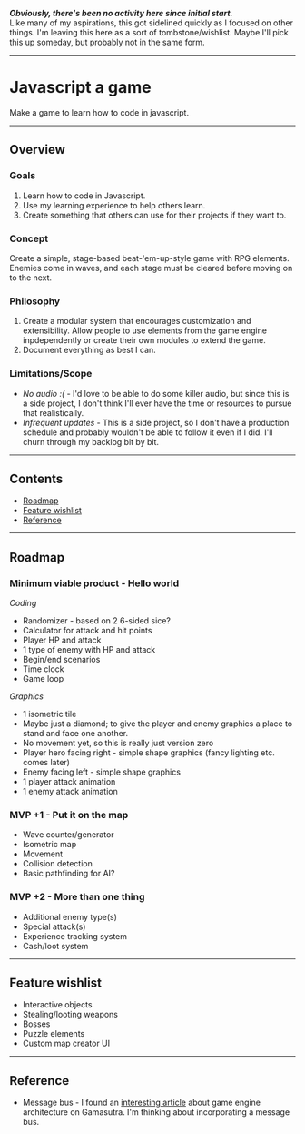 

**_Obviously, there's been no activity here since initial start._**    
Like many of my aspirations, this got sidelined quickly as I focused on other things. I'm leaving this here as a sort of tombstone/wishlist. Maybe I'll pick this up someday, but probably not in the same form.

---

# Javascript a game
Make a game to learn how to code in javascript.

---

## Overview

### Goals
1. Learn how to code in Javascript.
2. Use my learning experience to help others learn.
3. Create something that others can use for their projects if they want to.

### Concept
Create a simple, stage-based beat-'em-up-style game with RPG elements. Enemies come in waves, and each stage must be cleared before moving on to the next.

### Philosophy
1. Create a modular system that encourages customization and extensibility. Allow people to use elements from the game engine inpdependently or create their own modules to extend the game.
2. Document everything as best I can.

### Limitations/Scope
- *No audio :(* - I'd love to be able to do some killer audio, but since this is a side project, I don't think I'll ever have the time or resources to pursue that realistically.
- *Infrequent updates* - This is a side project, so I don't have a production schedule and probably wouldn't be able to follow it even if I did. I'll churn through my backlog bit by bit.

---

## Contents
- [Roadmap](#Roadmap)
- [Feature wishlist](#Wishlist)
- [Reference](#Reference)

---

## <a name="Roadmap"></a>Roadmap

### Minimum viable product - Hello world

*Coding*
- Randomizer - based on 2 6-sided sice?
- Calculator for attack and hit points
- Player HP and attack
- 1 type of enemy with HP and attack
- Begin/end scenarios
- Time clock
- Game loop

*Graphics*
- 1 isometric tile 
 - Maybe just a diamond; to give the player and enemy graphics a place to stand and face one another.
 - No movement yet, so this is really just version zero
- Player hero facing right - simple shape graphics (fancy lighting etc. comes later)
- Enemy facing left - simple shape graphics
- 1 player attack animation
- 1 enemy attack animation

### MVP +1 - Put it on the map

- Wave counter/generator
- Isometric map
- Movement
- Collision detection
- Basic pathfinding for AI?

### MVP +2 - More than one thing

- Additional enemy type(s)
- Special attack(s)
- Experience tracking system
- Cash/loot system

---

## <a name="Wishlist"></a>Feature wishlist

- Interactive objects
- Stealing/looting weapons
- Bosses
- Puzzle elements
- Custom map creator UI

---

## <a name="Reference"></a>Reference

- Message bus - I found an [interesting article](http://www.gamasutra.com/blogs/MichaelKissner/20151027/257369/Writing_a_Game_Engine_from_Scratch__Part_1_Messaging.php "Writing a Game Engine from Scratch - Part 1: Messaging by Michael Kissner") about game engine architecture on Gamasutra. I'm thinking about incorporating a message bus. 
